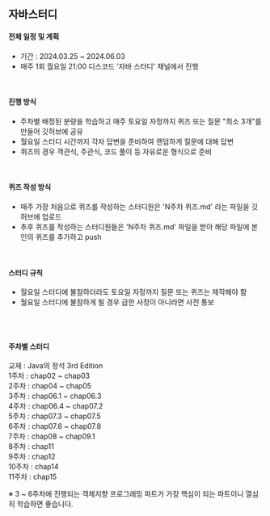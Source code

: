 ## 자바스터디

#### 전체 일정 및 계획
- 기간 : 2024.03.25 ~ 2024.06.03
- 매주 1회 월요일 21:00 디스코드 '자바 스터디' 채널에서 진행

<br>

#### 진행 방식
- 주차별 배정된 분량을 학습하고 매주 토요일 자정까지 퀴즈 또는 질문 "최소 3개"를 만들어 깃허브에 공유
- 월요일 스터디 시간까지 각자 답변을 준비하여 랜덤하게 질문에 대해 답변
- 퀴즈의 경우 객관식, 주관식, 코드 풀이 등 자유로운 형식으로 준비

<br>

#### 퀴즈 작성 방식
- 매주 가장 처음으로 퀴즈를 작성하는 스터디원은 'N주차 퀴즈.md' 라는 파일을 깃허브에 업로드
- 추후 퀴즈를 작성하는 스터디원들은 'N주차 퀴즈.md' 파일을 받아 해당 파일에 본인의 퀴즈를 추가하고 push

<br>

#### 스터디 규칙
- 월요일 스터디에 불참하더라도 토요일 자정까지 질문 또는 퀴즈는 제작해야 함
- 월요일 스터디에 불참하게 될 경우 급한 사정이 아니라면 사전 통보

<br></br>
#### 주차별 스터디
교재 : Java의 정석 3rd Edition<br>
1주차 : chap02 ~ chap03<br>
2주차 : chap04 ~ chap05<br>
3주차 : chap06.1 ~ chap06.3<br>
4주차 : chap06.4 ~ chap07.2<br>
5주차 : chap07.3 ~ chap07.5<br>
6주차 : chap07.6 ~ chap07.8<br>
7주차 : chap08 ~ chap09.1<br>
8주차 : chap11<br>
9주차 : chap12<br>
10주차 : chap14<br>
11주차 : chap15<br>

※ 3 ~ 6주차에 진행되는 객체지향 프로그래밍 파트가 가장 핵심이 되는 파트이니 열심히 학습하면 좋습니다.<br>



<!--

**Here are some ideas to get you started:**

🙋‍♀️ A short introduction - what is your organization all about?
🌈 Contribution guidelines - how can the community get involved?
👩‍💻 Useful resources - where can the community find your docs? Is there anything else the community should know?
🍿 Fun facts - what does your team eat for breakfast?
🧙 Remember, you can do mighty things with the power of [Markdown](https://docs.github.com/github/writing-on-github/getting-started-with-writing-and-formatting-on-github/basic-writing-and-formatting-syntax)
-->

